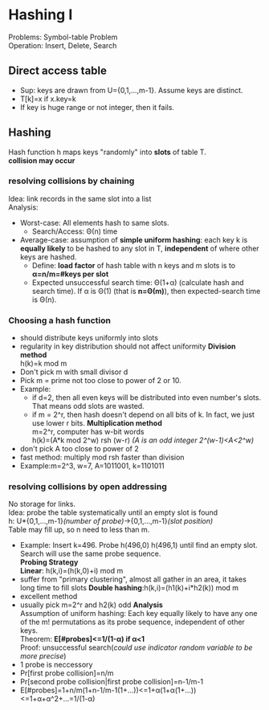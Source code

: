 # Hashing I
Problems: Symbol-table Problem  
Operation: Insert, Delete, Search
## Direct access table
- Sup: keys are drawn from U={0,1,...,m-1}. Assume keys are distinct.
- T[k]=x if x.key=k
- If key is huge range or not integer, then it fails.
## Hashing
Hash function h maps keys "randomly" into **slots** of table T.  
**collision may occur**  
### resolving collisions by chaining
Idea: link records in the same slot into a list  
Analysis:
- Worst-case: All elements hash to same slots.
  - Search/Access: Θ(n) time
- Average-case: assumption of **simple uniform hashing**: each key k is **equally likely** to be hashed to any slot in T, **independent** of where other keys are hashed.
  - Define: **load factor** of hash table with n keys and m slots is to **α=n/m=#keys per slot**
  - Expected unsuccessful search time: Θ(1+α) (calculate hash and search time). If α is Θ(1) (that is **n=Θ(m)**), then expected-search time is Θ(n).
### Choosing a hash function
- should distribute keys uniformly into slots
- regularity in key distribution should not affect uniformity
**Division method**  
h(k)=k mod m
- Don't pick m with small divisor d
- Pick m = prime not too close to power of 2 or 10.
- Example:
  - if d=2, then all even keys will be distributed into even number's slots. That means odd slots are wasted.
  - if m = 2^r, then hash doesn't depend on all bits of k. In fact, we just use lower r bits.
**Multiplication method**  
m=2^r, computer has w-bit words  
h(k)=(A*k mod 2^w) rsh (w-r) *(A is an odd integer 2^(w-1)<A<2^w)*
- don't pick A too close to power of 2
- fast method: multiply mod rsh faster than division
- Example:m=2^3, w=7, A=1011001, k=1101011
### resolving collisions by open addressing
No storage for links.  
Idea: probe the table systematically until an empty slot is found  
h: U*{0,1,...,m-1}*(number of probe)*->{0,1,...,m-1}*(slot position)*  
Table may fill up, so n need to less than m.  
- Example: Insert k=496. Probe h(496,0) h(496,1) until find an empty slot. Search will use the same probe sequence.  
**Probing Strategy**  
**Linear**: h(k,i)=(h(k,0)+i) mod m  
- suffer from "primary clustering", almost all gather in an area, it takes long time to fill slots
**Double hashing**:h(k,i)=(h1(k)+i*h2(k)) mod m
- excellent method
- usually pick m=2^r and h2(k) odd
**Analysis**    
Assumption of uniform hashing: Each key equally likely to have any one of the m! permutations as its probe sequence, independent of other keys.    
Theorem: **E[#probes]<=1/(1-α) if α<1**  
Proof: unsuccessful search(*could use indicator random variable to be more precise*)
- 1 probe is neccessory
- Pr[first probe collision]=n/m
- Pr[second probe collision|first probe collision]=n-1/m-1
- E[#probes]=1+n/m(1+n-1/m-1(1+...))<=1+α(1+α(1+...))<=1+α+α^2+...=1/(1-α)
